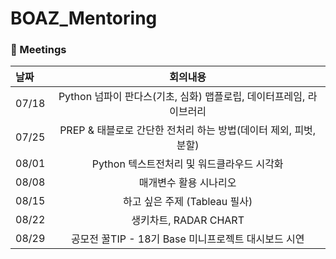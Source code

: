 # BOAZ_Mentoring

### :calendar: Meetings
|날짜|회의내용|
|:---|:----------------:|
|07/18| Python 넘파이 판다스(기초, 심화) 맵플로립, 데이터프레임, 라이브러리 |
|07/25| PREP & 태블로로 간단한 전처리 하는 방법(데이터 제외, 피벗, 분할) |
|08/01| Python 텍스트전처리 및 워드클라우드 시각화 |
|08/08| 매개변수 활용 시나리오 |
|08/15| 하고 싶은 주제 (Tableau 필사) |
|08/22| 생키차트, RADAR CHART |
|08/29| 공모전 꿀TIP - 18기 Base 미니프로젝트 대시보드 시연 |

